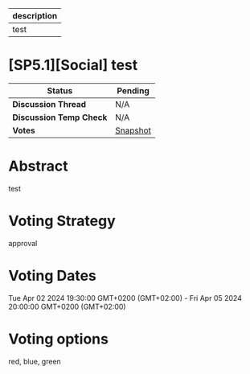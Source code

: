 | description |
| ----------- |
| test        |

# [SP5.1][Social] test

  
  | **Status**            | Pending                                                                                                                                      |
  | --------------------- | ------------------------------------------------------------------------------------------------------------------------------------------- |
  | **Discussion Thread** |  N/A                                                                                              |
  | **Discussion Temp Check** |  N/A                                                                                              |
  | **Votes**             | [Snapshot](https://snapshot.org/#/ens.eth/proposal/38)                                                                                                                                     |
  

# Abstract 
 test



# Voting Strategy 
 approval

# Voting Dates 
 Tue Apr 02 2024 19:30:00 GMT+0200 (GMT+02:00) - Fri Apr 05 2024 20:00:00 GMT+0200 (GMT+02:00)



# Voting options 
 red, blue, green